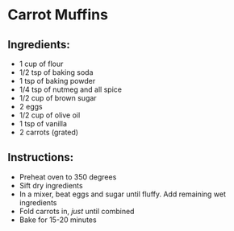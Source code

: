 # Carrot Muffins

## Ingredients:

- 1 cup of flour
- 1/2 tsp of baking soda
- 1 tsp of baking powder
- 1/4 tsp of nutmeg and all spice
- 1/2 cup of brown sugar
- 2 eggs
- 1/2 cup of olive oil
- 1 tsp of vanilla
- 2 carrots (grated)

## Instructions:

- Preheat oven to 350 degrees
- Sift dry ingredients
- In a mixer, beat eggs and sugar until fluffy. Add remaining wet ingredients
- Fold carrots in, *just* until combined
- Bake for 15-20 minutes

